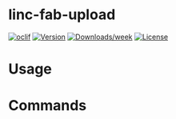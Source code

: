 linc-fab-upload
===============



[![oclif](https://img.shields.io/badge/cli-oclif-brightgreen.svg)](https://oclif.io)
[![Version](https://img.shields.io/npm/v/linc-fab-upload.svg)](https://npmjs.org/package/linc-fab-upload)
[![Downloads/week](https://img.shields.io/npm/dw/linc-fab-upload.svg)](https://npmjs.org/package/linc-fab-upload)
[![License](https://img.shields.io/npm/l/linc-fab-upload.svg)](https://github.com/bitgenics/linc-fab-upload/blob/master/package.json)

<!-- toc -->
# Usage
<!-- usage -->
# Commands
<!-- commands -->
